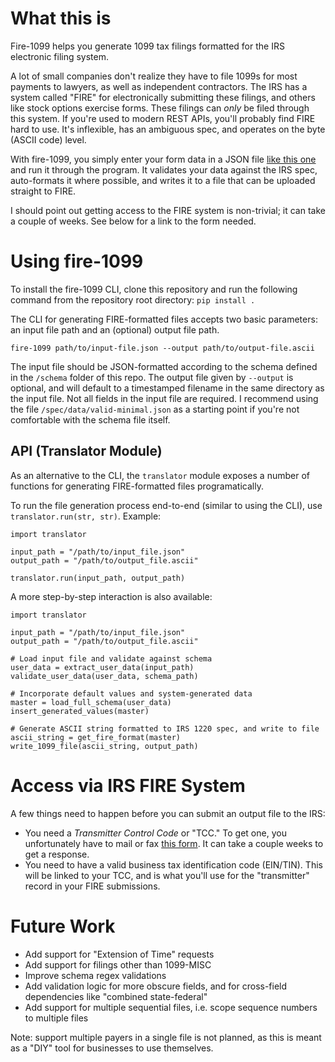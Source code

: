 # What this is
Fire-1099 helps you generate 1099 tax filings formatted for the IRS electronic filing system.

A lot of small companies don't realize they have to file 1099s for most payments to lawyers, as well as independent contractors. The IRS has a system called "FIRE" for electronically submitting these filings, and others like stock options exercise forms. These filings can *only* be filed through this system. If you're used to modern REST APIs, you'll probably find FIRE hard to use. It's inflexible, has an ambiguous spec, and operates on the byte (ASCII code) level. 

With fire-1099, you simply enter your form data in a JSON file [like this one](https://github.com/djeserkare/fire-1099/blob/master/spec/data/valid_minimal.json) and run it through the program. It validates your data against the IRS spec, auto-formats it where possible, and writes it to a file that can be uploaded straight to FIRE.

I should point out getting access to the FIRE system is non-trivial; it can take a couple of weeks. See below for a link to the form needed.

# Using fire-1099
To install the fire-1099 CLI, clone this repository and run the following command from the repository root directory: `pip install .`

The CLI for generating FIRE-formatted files accepts two basic parameters: an input file path and an (optional) output file path.


`fire-1099 path/to/input-file.json --output path/to/output-file.ascii`


The input file should be JSON-formatted according to the schema defined in the `/schema` folder of this repo. The output file given by `--output` is optional, and will default to a timestamped filename in the same directory as the input file. Not all fields in the input file are required. I recommend using the file `/spec/data/valid-minimal.json` as a starting point if you're not comfortable with the schema file itself.


## API (Translator Module)
As an alternative to the CLI, the `translator` module exposes a number of functions for generating FIRE-formatted files programatically.


To run the file generation process end-to-end (similar to using the CLI), use `translator.run(str, str)`. Example:

```
import translator

input_path = "/path/to/input_file.json"
output_path = "/path/to/output_file.ascii"

translator.run(input_path, output_path)
```


A more step-by-step interaction is also available:

```
import translator

input_path = "/path/to/input_file.json"
output_path = "/path/to/output_file.ascii"

# Load input file and validate against schema
user_data = extract_user_data(input_path)
validate_user_data(user_data, schema_path)

# Incorporate default values and system-generated data
master = load_full_schema(user_data)
insert_generated_values(master)

# Generate ASCII string formatted to IRS 1220 spec, and write to file
ascii_string = get_fire_format(master)
write_1099_file(ascii_string, output_path)
```


# Access via IRS FIRE System
A few things need to happen before you can submit an output file to the IRS:

* You need a *Transmitter Control Code* or "TCC." To get one, you unfortunately have to mail or fax [this form](https://www.irs.gov/pub/irs-pdf/f4419.pdf). It can take a couple weeks to get a response.
* You need to have a valid business tax identification code (EIN/TIN). This will be linked to your TCC, and is what you'll use for the "transmitter" record in your FIRE submissions.

# Future Work
* Add support for "Extension of Time" requests
* Add support for filings other than 1099-MISC
* Improve schema regex validations
* Add validation logic for more obscure fields, and for cross-field dependencies like "combined state-federal"
* Add support for multiple sequential files, i.e. scope sequence numbers to multiple files


Note: support multiple payers in a single file is not planned, as this is meant as a "DIY" tool for businesses to use themselves.


